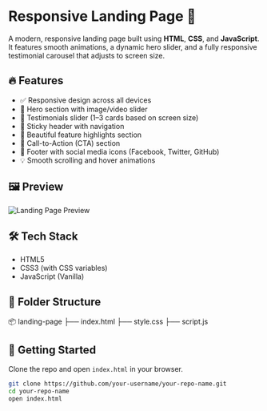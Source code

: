 # Responsive Landing Page 🚀

A modern, responsive landing page built using **HTML**, **CSS**, and **JavaScript**. It features smooth animations, a dynamic hero slider, and a fully responsive testimonial carousel that adjusts to screen size.

## 🔥 Features

- ✅ Responsive design across all devices
- 🎯 Hero section with image/video slider
- 🌟 Testimonials slider (1–3 cards based on screen size)
- 📌 Sticky header with navigation
- 🎨 Beautiful feature highlights section
- 📣 Call-to-Action (CTA) section
- 🔗 Footer with social media icons (Facebook, Twitter, GitHub)
- 💡 Smooth scrolling and hover animations

## 🖼 Preview

![Landing Page Preview](https://via.placeholder.com/1200x600.png?text=Landing+Page+Preview)

## 🛠 Tech Stack

- HTML5
- CSS3 (with CSS variables)
- JavaScript (Vanilla)

## 📁 Folder Structure

📦 landing-page ├── index.html ├── style.css ├── script.js

## 🚀 Getting Started

Clone the repo and open `index.html` in your browser.

```bash
git clone https://github.com/your-username/your-repo-name.git
cd your-repo-name
open index.html
